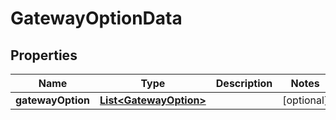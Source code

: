
# GatewayOptionData

## Properties
Name | Type | Description | Notes
------------ | ------------- | ------------- | -------------
**gatewayOption** | [**List&lt;GatewayOption&gt;**](GatewayOption.md) |  |  [optional]



